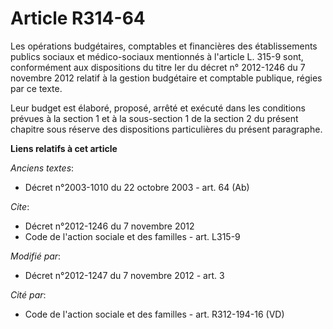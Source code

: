 # Article R314-64

Les opérations budgétaires, comptables et financières des établissements publics sociaux et médico-sociaux mentionnés à
l'article L. 315-9 sont, conformément aux dispositions du titre Ier du décret n° 2012-1246 du 7 novembre 2012 relatif à la
gestion budgétaire et comptable publique, régies par ce texte. 

Leur budget est élaboré, proposé, arrêté et exécuté dans les conditions prévues à la section 1 et à la sous-section 1 de la
section 2 du présent chapitre sous réserve des dispositions particulières du présent paragraphe.

**Liens relatifs à cet article**

_Anciens textes_:

  - Décret n°2003-1010 du 22 octobre 2003 - art. 64 (Ab)

_Cite_:

  - Décret n°2012-1246 du 7 novembre 2012
  - Code de l'action sociale et des familles - art. L315-9

_Modifié par_:

  - Décret n°2012-1247 du 7 novembre 2012 - art. 3

_Cité par_:

  - Code de l'action sociale et des familles - art. R312-194-16 (VD)
